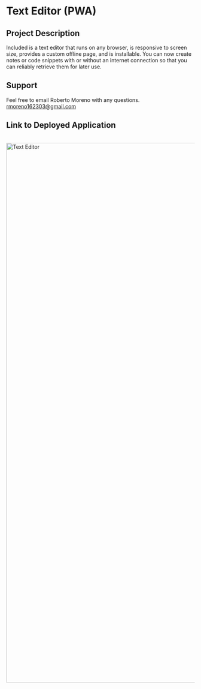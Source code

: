 # Text Editor (PWA)

## Project Description
Included is a text editor that runs on any browser, is responsive to screen size, provides a custom offline page, and is installable. You can now create notes or code snippets with or without an internet connection so that you can reliably retrieve them for later use. 

## Support
Feel free to email Roberto Moreno with any questions. rmoreno162303@gmail.com

## Link to Deployed Application


<br/>

<img width="1440" alt="Text Editor" src="https://user-images.githubusercontent.com/105377377/188547761-ad06d57b-1134-4da0-afb5-d22909474e39.png">
